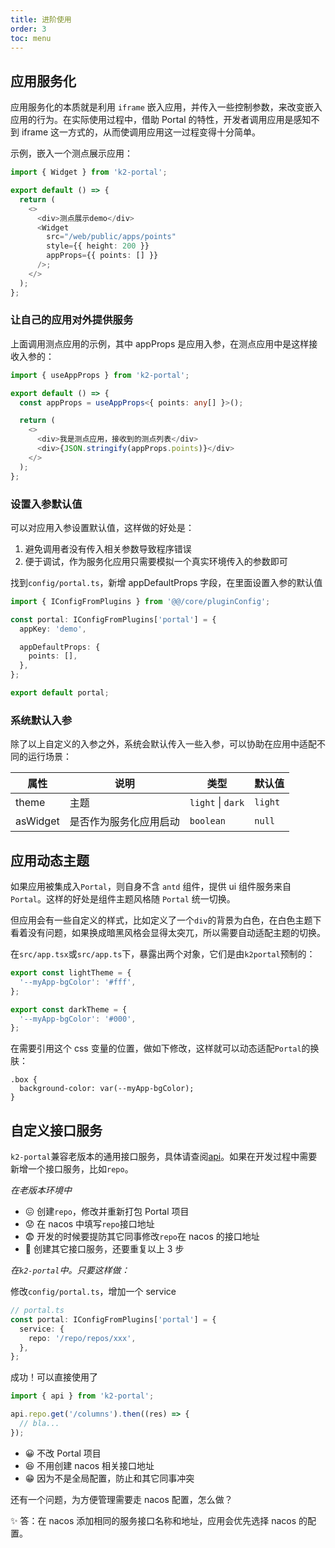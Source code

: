 ```yaml
---
title: 进阶使用
order: 3
toc: menu
---
```


## 应用服务化

应用服务化的本质就是利用 `iframe` 嵌入应用，并传入一些控制参数，来改变嵌入应用的行为。在实际使用过程中，借助 Portal 的特性，开发者调用应用是感知不到 iframe 这一方式的，从而使调用应用这一过程变得十分简单。

示例，嵌入一个测点展示应用：

```ts
import { Widget } from 'k2-portal';

export default () => {
  return (
    <>
      <div>测点展示demo</div>
      <Widget
        src="/web/public/apps/points"
        style={{ height: 200 }}
        appProps={{ points: [] }}
      />;
    </>
  );
};
```

### 让自己的应用对外提供服务

上面调用测点应用的示例，其中 appProps 是应用入参，在测点应用中是这样接收入参的：

```ts
import { useAppProps } from 'k2-portal';

export default () => {
  const appProps = useAppProps<{ points: any[] }>();

  return (
    <>
      <div>我是测点应用，接收到的测点列表</div>
      <div>{JSON.stringify(appProps.points)}</div>
    </>
  );
};
```

### 设置入参默认值

可以对应用入参设置默认值，这样做的好处是：

1. 避免调用者没有传入相关参数导致程序错误
2. 便于调试，作为服务化应用只需要模拟一个真实环境传入的参数即可

找到`config/portal.ts`，新增 appDefaultProps 字段，在里面设置入参的默认值

```ts
import { IConfigFromPlugins } from '@@/core/pluginConfig';

const portal: IConfigFromPlugins['portal'] = {
  appKey: 'demo',

  appDefaultProps: {
    points: [],
  },
};

export default portal;
```

### 系统默认入参

除了以上自定义的入参之外，系统会默认传入一些入参，可以协助在应用中适配不同的运行场景：

| 属性     | 说明                   | 类型              | 默认值  |
| -------- | ---------------------- | ----------------- | ------- |
| theme    | 主题                   | `light` \| `dark` | `light` |
| asWidget | 是否作为服务化应用启动 | `boolean`         | `null`  |

## 应用动态主题

如果应用被集成入`Portal`，则自身不含 `antd` 组件，提供 ui 组件服务来自`Portal`。这样的好处是组件主题风格随 `Portal` 统一切换。

但应用会有一些自定义的样式，比如定义了一个`div`的背景为白色，在白色主题下看着没有问题，如果换成暗黑风格会显得太突兀，所以需要自动适配主题的切换。

在`src/app.tsx`或`src/app.ts`下，暴露出两个对象，它们是由`k2portal`预制的：

```ts
export const lightTheme = {
  '--myApp-bgColor': '#fff',
};

export const darkTheme = {
  '--myApp-bgColor': '#000',
};
```

在需要引用这个 css 变量的位置，做如下修改，这样就可以动态适配`Portal`的换肤：

```less
.box {
  background-color: var(--myApp-bgColor);
}
```

## 自定义接口服务

`k2-portal`兼容老版本的通用接口服务，具体请查阅[api](/api#api-1)。如果在开发过程中需要新增一个接口服务，比如`repo`。

_在老版本环境中_

- 😖 创建`repo`，修改并重新打包 Portal 项目
- 😟 在 nacos 中填写`repo`接口地址
- 😨 开发的时候要提防其它同事修改`repo`在 nacos 的接口地址
- 🤧 创建其它接口服务，还要重复以上 3 步

_在`k2-portal`中。只要这样做：_

修改`config/portal.ts`，增加一个 service

```ts
// portal.ts
const portal: IConfigFromPlugins['portal'] = {
  service: {
    repo: '/repo/repos/xxx',
  },
};
```

成功！可以直接使用了

```ts
import { api } from 'k2-portal';

api.repo.get('/columns').then((res) => {
  // bla...
});
```

- 😀 不改 Portal 项目
- 😆 不用创建 nacos 相关接口地址
- 😁 因为不是全局配置，防止和其它同事冲突

<Alert type="warning">还有一个问题，为方便管理需要走 nacos 配置，怎么做？</Alert>

✨ 答：在 nacos 添加相同的服务接口名称和地址，应用会优先选择 nacos 的配置。
